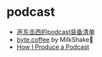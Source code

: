 # podcast

- [声东击西的podcast装备清单](https://www.etw.fm/articles/-equipment-)
- [byte.coffee](https://byte.coffee/) by MilkShake🐑
- [How I Produce a Podcast](https://perell.com/essay/how-i-produce-a-podcast/)
